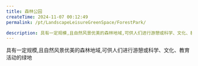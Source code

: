 ```yaml
---
title: 森林公园
createTime: 2024-11-07 00:12:49
permalink: /pt/LandscapeLeisureGreenSpace/ForestPark/

description: 具有一定规模,且自然风景优美的森林地域,可供人们进行游憩或科学、文化、教育活动的绿地
---
```


具有一定规模,且自然风景优美的森林地域,可供人们进行游憩或科学、文化、教育活动的绿地